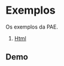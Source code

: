 # Exemplos

Os exemplos da PAE.

1. [Html](https://github.com/dobbinx3/maua/tree/master/pae/desenvolvimento_de_sites_responsivos_modernos/exemplos/2019_2/html)
   <!-- 2. [Css](https://github.com/dobbinx3/maua/tree/master/pae/desenvolvimento_de_sites_responsivos_modernos/exemplos/2018_2/css) -->
   <!-- 3. [Css Effects](https://github.com/dobbinx3/maua/tree/master/pae/desenvolvimento_de_sites_responsivos_modernos/exemplos/2018_2/css_effects) -->
   <!-- 4. [Javascript](https://github.com/dobbinx3/maua/tree/master/pae/desenvolvimento_de_sites_responsivos_modernos/exemplos/2018_2/javascript) -->
   <!-- 5. [jQuery](https://github.com/dobbinx3/maua/tree/master/pae/desenvolvimento_de_sites_responsivos_modernos/exemplos/2018_2/jquery) -->
   <!-- 6. [Bootstrap (parte 1)](https://github.com/dobbinx3/maua/tree/master/pae/desenvolvimento_de_sites_responsivos_modernos/exemplos/2018_2/bootstrap_parte_1) -->
   <!-- 7. [Bootstrap (parte 2)](https://github.com/dobbinx3/maua/tree/master/pae/desenvolvimento_de_sites_responsivos_modernos/exemplos/2018_2/bootstrap_parte_2) -->

## Demo

<!-- O resultado final pode ser visto funcionando [Aqui](http://www.dobbinx3.com/maua/pae/desenvolvimento_de_sites_responsivos_modernos/agenciax3). -->
